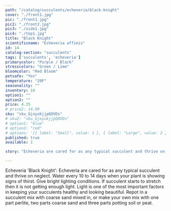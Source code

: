 ```yaml
---
path: "/catalog/succulents/echeveria/black-knight"
cover: "./front1.jpg"
pic: "./front1.jpg"
pic2: "./front2.jpg"
pic3: "./side1.jpg"
pic4: "./top1.jpg"
title: "Black Knight"
scientificname: "Echeveria affinis"
id: 14 
catalog-section: "succulents"
tags: ['succulents', 'echeveria']
primarycolor: "Purple / Black"
stresscolors: "Green / Lime"
bloomcolor: "Red Bloom"
petsafe: "Yes"
temperature: "20F"
seasonality: ""
inventory: 14
option1: ""
option2: ""
price: 4.25
# price2: 14.99
sku: "sku_GjxyukjjpQOVDs"
# sku2: "sku_GjxyukjjpQOVDs"
# option1: "blue"
# option2: "red"
# options: '[{ label: "Small", value: 1 }, { label: "Large", value: 2 }]'
published: true
available: 1

story: "Echeveria are cared for as any typical succulent and thrive on neglect. Water every 10 to 14 days when your plant is showing signs of thirst. Give bright lighting conditions. If succulent starts to stretch then it is not getting enough light. Light is one of the most important factors in keeping your succulents healthy and looking beautiful. Repot in a succulent mix with coarse sand mixed in, or make your own mix with one part perlite, two parts coarse sand and three parts potting soil or peat."

---
```


Echeveria 'Black Knight': Echeveria are cared for as any typical succulent and thrive on neglect. Water every 10 to 14 days when your plant is showing signs of thirst. Give bright lighting conditions. If succulent starts to stretch then it is not getting enough light. Light is one of the most important factors in keeping your succulents healthy and looking beautiful. Repot in a succulent mix with coarse sand mixed in, or make your own mix with one part perlite, two parts coarse sand and three parts potting soil or peat.